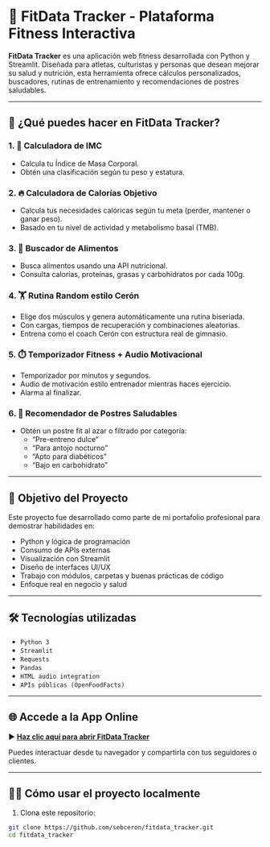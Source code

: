# 💪 FitData Tracker - Plataforma Fitness Interactiva

**FitData Tracker** es una aplicación web fitness desarrollada con Python y Streamlit. Diseñada para atletas, culturistas y personas que desean mejorar su salud y nutrición, esta herramienta ofrece cálculos personalizados, buscadores, rutinas de entrenamiento y recomendaciones de postres saludables.

---

## 🚀 ¿Qué puedes hacer en FitData Tracker?

### 1. 🧍 Calculadora de IMC
- Calcula tu Índice de Masa Corporal.
- Obtén una clasificación según tu peso y estatura.

### 2. 🔥 Calculadora de Calorías Objetivo
- Calcula tus necesidades calóricas según tu meta (perder, mantener o ganar peso).
- Basado en tu nivel de actividad y metabolismo basal (TMB).

### 3. 🥦 Buscador de Alimentos
- Busca alimentos usando una API nutricional.
- Consulta calorías, proteínas, grasas y carbohidratos por cada 100g.

### 4. 🏋️ Rutina Random estilo Cerón
- Elige dos músculos y genera automáticamente una rutina biseriada.
- Con cargas, tiempos de recuperación y combinaciones aleatorias.
- Entrena como el coach Cerón con estructura real de gimnasio.

### 5. ⏱️ Temporizador Fitness + Audio Motivacional
- Temporizador por minutos y segundos.
- Audio de motivación estilo entrenador mientras haces ejercicio.
- Alarma al finalizar.

### 6. 🍰 Recomendador de Postres Saludables
- Obtén un postre fit al azar o filtrado por categoría:
  - “Pre-entreno dulce”
  - “Para antojo nocturno”
  - “Apto para diabéticos”
  - “Bajo en carbohidrato”

---

## 🎯 Objetivo del Proyecto

Este proyecto fue desarrollado como parte de mi portafolio profesional para demostrar habilidades en:

- Python y lógica de programación
- Consumo de APIs externas
- Visualización con Streamlit
- Diseño de interfaces UI/UX
- Trabajo con módulos, carpetas y buenas prácticas de código
- Enfoque real en negocio y salud

---

## 🛠️ Tecnologías utilizadas

- `Python 3`
- `Streamlit`
- `Requests`
- `Pandas`
- `HTML audio integration`
- `APIs públicas (OpenFoodFacts)`

---

## 🌐 Accede a la App Online

▶️ **[Haz clic aquí para abrir FitData Tracker](https://tu-enlace-aqui.streamlit.app)**

Puedes interactuar desde tu navegador y compartirla con tus seguidores o clientes.

---

## 🧑‍💻 Cómo usar el proyecto localmente

1. Clona este repositorio:

```bash
git clone https://github.com/sebceron/fitdata_tracker.git
cd fitdata_tracker